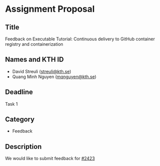 # Assignment Proposal

## Title

Feedback on Executable Tutorial: Continuous delivery to GitHub container registry and containerization

## Names and KTH ID

  - David Streuli (streuli@kth.se)
  - Quang Minh Nguyen (mqnguyen@kth.se)

## Deadline

Task 1

## Category

- Feedback

## Description

We would like to submit feedback for [#2423](https://github.com/KTH/devops-course/pull/2423)
